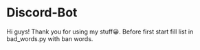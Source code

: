 # Discord-Bot
Hi guys! Thank you for using my stuff😀. 
Before first start fill list in bad_words.py with ban words.

